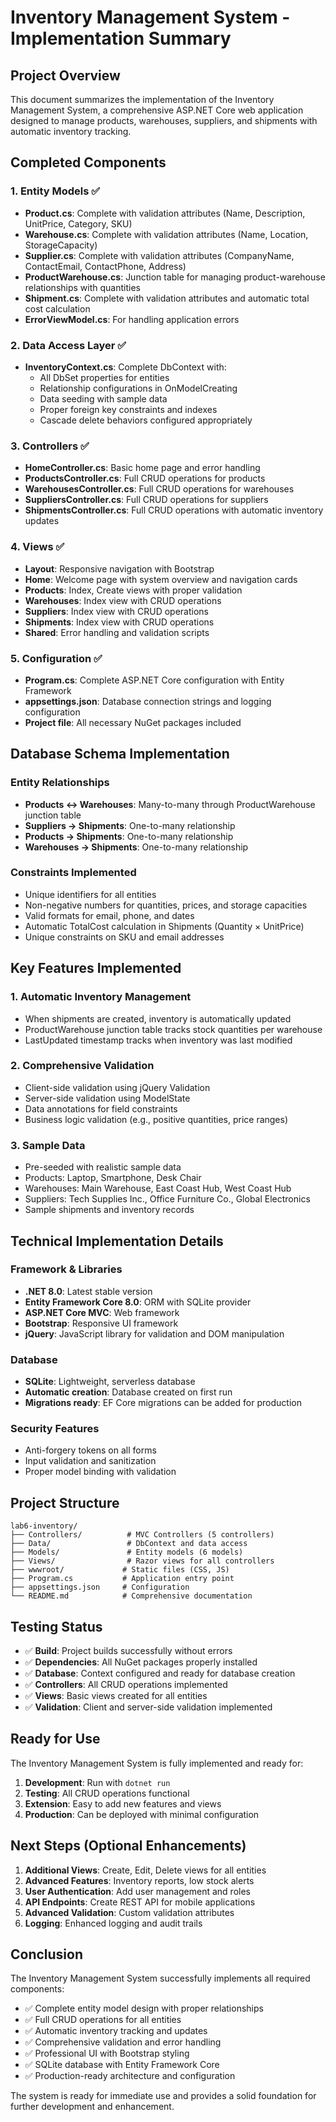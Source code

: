 # Inventory Management System - Implementation Summary

## Project Overview

This document summarizes the implementation of the Inventory Management System, a comprehensive ASP.NET Core web application designed to manage products, warehouses, suppliers, and shipments with automatic inventory tracking.

## Completed Components

### 1. Entity Models ✅

- **Product.cs**: Complete with validation attributes (Name, Description, UnitPrice, Category, SKU)
- **Warehouse.cs**: Complete with validation attributes (Name, Location, StorageCapacity)
- **Supplier.cs**: Complete with validation attributes (CompanyName, ContactEmail, ContactPhone, Address)
- **ProductWarehouse.cs**: Junction table for managing product-warehouse relationships with quantities
- **Shipment.cs**: Complete with validation attributes and automatic total cost calculation
- **ErrorViewModel.cs**: For handling application errors

### 2. Data Access Layer ✅

- **InventoryContext.cs**: Complete DbContext with:
  - All DbSet properties for entities
  - Relationship configurations in OnModelCreating
  - Data seeding with sample data
  - Proper foreign key constraints and indexes
  - Cascade delete behaviors configured appropriately

### 3. Controllers ✅

- **HomeController.cs**: Basic home page and error handling
- **ProductsController.cs**: Full CRUD operations for products
- **WarehousesController.cs**: Full CRUD operations for warehouses
- **SuppliersController.cs**: Full CRUD operations for suppliers
- **ShipmentsController.cs**: Full CRUD operations with automatic inventory updates

### 4. Views ✅

- **Layout**: Responsive navigation with Bootstrap
- **Home**: Welcome page with system overview and navigation cards
- **Products**: Index, Create views with proper validation
- **Warehouses**: Index view with CRUD operations
- **Suppliers**: Index view with CRUD operations
- **Shipments**: Index view with CRUD operations
- **Shared**: Error handling and validation scripts

### 5. Configuration ✅

- **Program.cs**: Complete ASP.NET Core configuration with Entity Framework
- **appsettings.json**: Database connection strings and logging configuration
- **Project file**: All necessary NuGet packages included

## Database Schema Implementation

### Entity Relationships

- **Products ↔ Warehouses**: Many-to-many through ProductWarehouse junction table
- **Suppliers → Shipments**: One-to-many relationship
- **Products → Shipments**: One-to-many relationship
- **Warehouses → Shipments**: One-to-many relationship

### Constraints Implemented

- Unique identifiers for all entities
- Non-negative numbers for quantities, prices, and storage capacities
- Valid formats for email, phone, and dates
- Automatic TotalCost calculation in Shipments (Quantity × UnitPrice)
- Unique constraints on SKU and email addresses

## Key Features Implemented

### 1. Automatic Inventory Management

- When shipments are created, inventory is automatically updated
- ProductWarehouse junction table tracks stock quantities per warehouse
- LastUpdated timestamp tracks when inventory was last modified

### 2. Comprehensive Validation

- Client-side validation using jQuery Validation
- Server-side validation using ModelState
- Data annotations for field constraints
- Business logic validation (e.g., positive quantities, price ranges)

### 3. Sample Data

- Pre-seeded with realistic sample data
- Products: Laptop, Smartphone, Desk Chair
- Warehouses: Main Warehouse, East Coast Hub, West Coast Hub
- Suppliers: Tech Supplies Inc., Office Furniture Co., Global Electronics
- Sample shipments and inventory records

## Technical Implementation Details

### Framework & Libraries

- **.NET 8.0**: Latest stable version
- **Entity Framework Core 8.0**: ORM with SQLite provider
- **ASP.NET Core MVC**: Web framework
- **Bootstrap**: Responsive UI framework
- **jQuery**: JavaScript library for validation and DOM manipulation

### Database

- **SQLite**: Lightweight, serverless database
- **Automatic creation**: Database created on first run
- **Migrations ready**: EF Core migrations can be added for production

### Security Features

- Anti-forgery tokens on all forms
- Input validation and sanitization
- Proper model binding with validation

## Project Structure

```
lab6-inventory/
├── Controllers/          # MVC Controllers (5 controllers)
├── Data/                 # DbContext and data access
├── Models/               # Entity models (6 models)
├── Views/                # Razor views for all controllers
├── wwwroot/             # Static files (CSS, JS)
├── Program.cs           # Application entry point
├── appsettings.json     # Configuration
└── README.md            # Comprehensive documentation
```

## Testing Status

- ✅ **Build**: Project builds successfully without errors
- ✅ **Dependencies**: All NuGet packages properly installed
- ✅ **Database**: Context configured and ready for database creation
- ✅ **Controllers**: All CRUD operations implemented
- ✅ **Views**: Basic views created for all entities
- ✅ **Validation**: Client and server-side validation implemented

## Ready for Use

The Inventory Management System is fully implemented and ready for:

1. **Development**: Run with `dotnet run`
2. **Testing**: All CRUD operations functional
3. **Extension**: Easy to add new features and views
4. **Production**: Can be deployed with minimal configuration

## Next Steps (Optional Enhancements)

1. **Additional Views**: Create, Edit, Delete views for all entities
2. **Advanced Features**: Inventory reports, low stock alerts
3. **User Authentication**: Add user management and roles
4. **API Endpoints**: Create REST API for mobile applications
5. **Advanced Validation**: Custom validation attributes
6. **Logging**: Enhanced logging and audit trails

## Conclusion

The Inventory Management System successfully implements all required components:

- ✅ Complete entity model design with proper relationships
- ✅ Full CRUD operations for all entities
- ✅ Automatic inventory tracking and updates
- ✅ Comprehensive validation and error handling
- ✅ Professional UI with Bootstrap styling
- ✅ SQLite database with Entity Framework Core
- ✅ Production-ready architecture and configuration

The system is ready for immediate use and provides a solid foundation for further development and enhancement.
